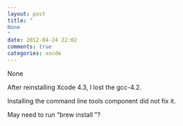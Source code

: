 ```yaml
---
layout: post
title: "
None
"
date: 2012-04-24 22:02
comments: true
categories: xocde
---
```


None


After reinstalling Xcode 4.3, I lost the gcc-4.2.


Installing the command line tools component did not fix it.


May need to run “brew install <url to gcc formula>”?

